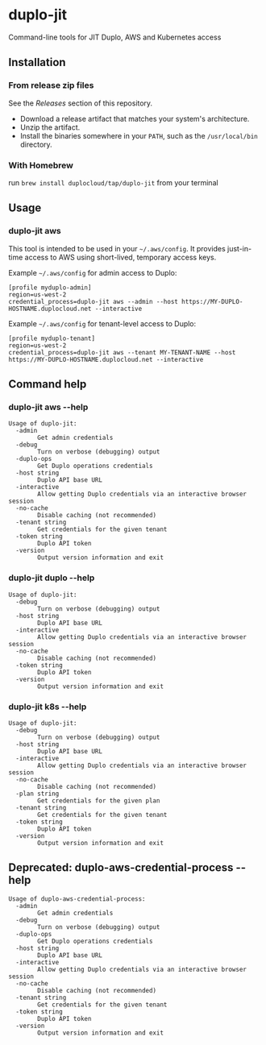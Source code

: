 # duplo-jit
Command-line tools for JIT Duplo, AWS and Kubernetes access

## Installation

### From release zip files

See the *Releases* section of this repository.

- Download a release artifact that matches your system's architecture.
- Unzip the artifact.
- Install the binaries somewhere in your `PATH`, such as the `/usr/local/bin` directory.

### With Homebrew

run `brew install duplocloud/tap/duplo-jit` from your terminal

## Usage

### duplo-jit aws

This tool is intended to be used in your `~/.aws/config`.  It provides just-in-time access to AWS using short-lived, temporary access keys.

Example `~/.aws/config` for admin access to Duplo:

```
[profile myduplo-admin]
region=us-west-2
credential_process=duplo-jit aws --admin --host https://MY-DUPLO-HOSTNAME.duplocloud.net --interactive
```

Example `~/.aws/config` for tenant-level access to Duplo:

```
[profile myduplo-tenant]
region=us-west-2
credential_process=duplo-jit aws --tenant MY-TENANT-NAME --host https://MY-DUPLO-HOSTNAME.duplocloud.net --interactive
```

## Command help

### duplo-jit aws --help

```
Usage of duplo-jit:
  -admin
    	Get admin credentials
  -debug
    	Turn on verbose (debugging) output
  -duplo-ops
    	Get Duplo operations credentials
  -host string
    	Duplo API base URL
  -interactive
    	Allow getting Duplo credentials via an interactive browser session
  -no-cache
    	Disable caching (not recommended)
  -tenant string
    	Get credentials for the given tenant
  -token string
    	Duplo API token
  -version
    	Output version information and exit
```

### duplo-jit duplo --help

```
Usage of duplo-jit:
  -debug
    	Turn on verbose (debugging) output
  -host string
    	Duplo API base URL
  -interactive
    	Allow getting Duplo credentials via an interactive browser session
  -no-cache
    	Disable caching (not recommended)
  -token string
    	Duplo API token
  -version
    	Output version information and exit
```

### duplo-jit k8s --help

```
Usage of duplo-jit:
  -debug
    	Turn on verbose (debugging) output
  -host string
    	Duplo API base URL
  -interactive
    	Allow getting Duplo credentials via an interactive browser session
  -no-cache
    	Disable caching (not recommended)
  -plan string
    	Get credentials for the given plan
  -tenant string
    	Get credentials for the given tenant
  -token string
    	Duplo API token
  -version
    	Output version information and exit
```

## Deprecated: duplo-aws-credential-process --help

```
Usage of duplo-aws-credential-process:
  -admin
    	Get admin credentials
  -debug
    	Turn on verbose (debugging) output
  -duplo-ops
    	Get Duplo operations credentials
  -host string
    	Duplo API base URL
  -interactive
    	Allow getting Duplo credentials via an interactive browser session
  -no-cache
    	Disable caching (not recommended)
  -tenant string
    	Get credentials for the given tenant
  -token string
    	Duplo API token
  -version
    	Output version information and exit
```
